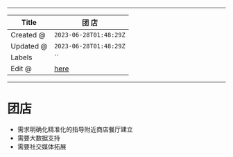 -----

| Title     | 团 店                                             |
| --------- | ----------------------------------------------- |
| Created @ | `2023-06-28T01:48:29Z`                          |
| Updated @ | `2023-06-28T01:48:29Z`                          |
| Labels    | \`\`                                            |
| Edit @    | [here](https://github.com/junxnone/i/issues/22) |

-----

# 团店

  - 需求明确化精准化的指导附近商店餐厅建立
  - 需要大数据支持
  - 需要社交媒体拓展
